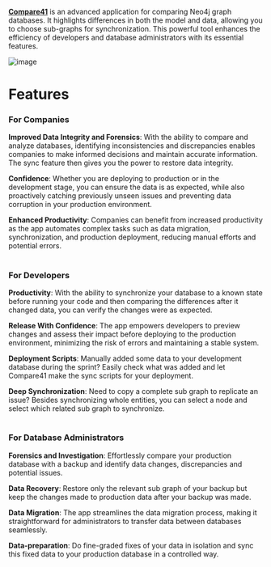 
**[Compare41](https://circlesarrows.com)** is an advanced application for comparing Neo4j graph databases. It highlights differences in both the model and data, allowing you to choose sub-graphs for synchronization. This powerful tool enhances the efficiency of developers and database administrators with its essential features.

![image](https://github.com/circles-arrows/compare41/assets/121929116/b5da4ce6-0f78-410f-9c3d-6c59c6a69492)

# Features
### For Companies
**Improved Data Integrity and Forensics**: With the ability to compare and analyze databases, identifying inconsistencies and discrepancies enables companies to make informed decisions and maintain accurate information. The sync feature then gives you the power to restore data integrity.

**Confidence**: Whether you are deploying to production or in the development stage, you can ensure the data is as expected, while also proactively catching previously unseen issues and preventing data corruption in your production environment.

**Enhanced Productivity**: Companies can benefit from increased productivity as the app automates complex tasks such as data migration, synchronization, and production deployment, reducing manual efforts and potential errors.
#
### For Developers
**Productivity**: With the ability to synchronize your database to a known state before running your code and then comparing the differences after it changed data, you can verify the changes were as expected.

**Release With Confidence**: The app empowers developers to preview changes and assess their impact before deploying to the production environment, minimizing the risk of errors and maintaining a stable system.

**Deployment Scripts**: Manually added some data to your development database during the sprint? Easily check what was added and let Compare41 make the sync scripts for your deployment.

**Deep Synchronization**: Need to copy a complete sub graph to replicate an issue? Besides synchronizing whole entities, you can select a node and select which related sub graph to synchronize.
#
### For Database Administrators
**Forensics and Investigation**: Effortlessly compare your production database with a backup and identify data changes, discrepancies and potential issues.

**Data Recovery**: Restore only the relevant sub graph of your backup but keep the changes made to production data after your backup was made.

**Data Migration**: The app streamlines the data migration process, making it straightforward for administrators to transfer data between databases seamlessly.

**Data-preparation**: Do fine-graded fixes of your data in isolation and sync this fixed data to your production database in a controlled way.
